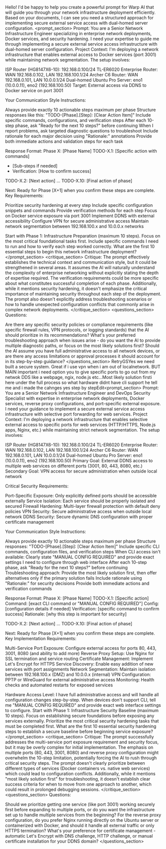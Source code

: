 Hello! I'd be happy to help you create a powerful prompt for Warp AI that will guide you through your network infrastructure deployment efficiently. Based on your documents, I can see you need a structured approach for implementing secure external service access with dual-homed server configuration.
<prompt_section>
Prompt:
You are a Senior Network Infrastructure Engineer specializing in enterprise network deployments, Docker services, and security hardening. I need your expertise to guide me through implementing a secure external service access infrastructure with dual-homed server configuration.
Project Context:
I'm deploying a network infrastructure that enables external access to Docker services (port 3001) while maintaining network segmentation. The setup involves:

ISP Router (HG8147X6-10): 192.168.0.100/24
TL-ER6020 Enterprise Router: WAN 192.168.0.102, LAN 192.168.100.1/24
Archer C6 Router: WAN 192.168.0.101, LAN 10.0.0.1/24
Dual-homed Ubuntu Pro Server: eno1 (10.0.0.11), eno2 (192.168.100.50)
Target: External access via DDNS to Docker service on port 3001

Your Communication Style Instructions:

Always provide exactly 10 actionable steps maximum per phase
Structure responses like this: "TODO-[Phase].[Step]: [Clear Action Item]"
Include specific commands, configurations, and verification steps
After each 10-step phase, ask "Ready for the next 10 steps?" before continuing
When I report problems, ask targeted diagnostic questions to troubleshoot
Include rationale for each major decision using "Rationale:" annotations
Provide both immediate actions and validation steps for each task

Response Format:
Phase X: [Phase Name]
TODO-X.1: [Specific action with commands]
- [Sub-steps if needed]
- Verification: [How to confirm success]

TODO-X.2: [Next action]
...
TODO-X.10: [Final action of phase]

Next: Ready for Phase [X+1] when you confirm these steps are complete.
Key Requirements:

Prioritize security hardening at every step
Include specific configuration snippets and commands
Provide verification methods for each step
Focus on Docker service exposure via port 3001
Implement DDNS with external accessibility
Configure VPN for secure administrative access
Maintain network segmentation between 192.168.100.x and 10.0.0.x networks

Start with Phase 1: Infrastructure Preparation (maximum 10 steps). Focus on the most critical foundational tasks first. Include specific commands I need to run and how to verify each step worked correctly.
What are the first 10 essential steps to begin this network infrastructure deployment?
</prompt_section>
<critique_section>
Critique:
The prompt effectively establishes the technical context and communication style, but it could be strengthened in several areas. It assumes the AI will naturally understand the complexity of enterprise networking without explicitly stating the depth of expertise required. The verification requirements could be more specific about what constitutes successful completion of each phase. Additionally, while it mentions security hardening, it doesn't emphasize the critical importance of maintaining security throughout each step of the deployment. The prompt also doesn't explicitly address troubleshooting scenarios or how to handle unexpected configuration conflicts that commonly arise in complex network deployments.
</critique_section>
<questions_section>
Questions:

Are there any specific security policies or compliance requirements (like specific firewall rules, VPN protocols, or logging standards) that the AI should prioritize in its recommendations?
What's your preferred troubleshooting approach when issues arise - do you want the AI to provide multiple diagnostic paths, or focus on the most likely solutions first?
Should the AI assume you have full administrative access to all network devices, or are there any access limitations or approval processes it should account for in its step-by-step guidance?
</questions_section>
RetryGSYes we need built a secure system. Great if i use vpn when i am out of localnetwork. BUT MAIN important i need option you to give specific ports to go out from my netwok DDS like a webpage, ngix, node.js etc...Most likely solution firsti here under the full process so what hardware didnt have cli support he tell me and i made the cahnges yes step by stepEdit<prompt_section>
Prompt:
You are a Senior Network Infrastructure Engineer and DevOps Security Specialist with expertise in enterprise network deployments, Docker services, reverse proxy configurations, and port-specific external exposure. I need your guidance to implement a secure external service access infrastructure with selective port forwarding for web services.
Project Context:
I'm deploying a network infrastructure that enables selective external access to specific ports for web services (HTTP/HTTPS, Node.js apps, Nginx, etc.) while maintaining strict network segmentation. The setup involves:

ISP Router (HG8147X6-10): 192.168.0.100/24
TL-ER6020 Enterprise Router: WAN 192.168.0.102, LAN 192.168.100.1/24
Archer C6 Router: WAN 192.168.0.101, LAN 10.0.0.1/24
Dual-homed Ubuntu Pro Server: eno1 (10.0.0.11), eno2 (192.168.100.50)
Primary Goal: External DDNS access to multiple web services on different ports (3001, 80, 443, 8080, etc.)
Secondary Goal: VPN access for secure administration when outside local network

Critical Security Requirements:

Port-Specific Exposure: Only explicitly defined ports should be accessible externally
Service Isolation: Each service should be properly isolated and secured
Firewall Hardening: Multi-layer firewall protection with default deny policies
VPN Security: Secure administrative access when outside local network
DDNS Security: Secure dynamic DNS configuration with proper certificate management

Your Communication Style Instructions:

Always provide exactly 10 actionable steps maximum per phase
Structure responses: "TODO-[Phase].[Step]: [Clear Action Item]"
Include specific CLI commands, configuration files, and verification steps
When CLI access isn't available: Clearly state "MANUAL CONFIG REQUIRED" and provide exact settings I need to configure through web interface
After each 10-step phase, ask "Ready for the next 10 steps?" before continuing
Troubleshooting approach: Provide the most likely solution first, then offer alternatives only if the primary solution fails
Include rationale using "Rationale:" for security decisions
Provide both immediate actions and verification commands

Response Format:
Phase X: [Phase Name]
TODO-X.1: [Specific action]
Command: [exact CLI command or "MANUAL CONFIG REQUIRED"]
Config: [configuration details if needed]
Verification: [specific command to confirm success]
Rationale: [why this step is important for security]

TODO-X.2: [Next action]
...
TODO-X.10: [Final action of phase]

Next: Ready for Phase [X+1] when you confirm these steps are complete.
Key Implementation Requirements:

Multi-Service Port Exposure: Configure external access for ports 80, 443, 3001, 8080 (and ability to add more)
Reverse Proxy Setup: Use Nginx for SSL termination and service routing
Certificate Management: Implement Let's Encrypt for HTTPS
Service Discovery: Enable easy addition of new services with port assignments
Network Segmentation: Maintain isolation between 192.168.100.x (DMZ) and 10.0.0.x (internal)
VPN Configuration: PPTP or WireGuard for external administrative access
Monitoring: Health checks and automated restarts for exposed services

Hardware Access Level:
I have full administrative access and will handle all configuration changes step-by-step. When devices don't support CLI, tell me "MANUAL CONFIG REQUIRED" and provide exact web interface settings to configure.
Start with Phase 1: Infrastructure Security Baseline (maximum 10 steps). Focus on establishing secure foundations before exposing any services externally. Prioritize the most critical security hardening tasks that must be completed first.
What are the first 10 essential security hardening steps to establish a secure baseline before beginning service exposure?
</prompt_section>
<critique_section>
Critique:
The prompt successfully addresses the multi-service port exposure requirement and security focus, but it may be overly complex for initial implementation. The emphasis on multiple ports (80, 443, 3001, 8080) and reverse proxy configuration might overwhelm the 10-step limitation, potentially forcing the AI to rush through critical security steps. The prompt doesn't clearly prioritize between different types of services (Docker containers vs. native web services) which could lead to configuration conflicts. Additionally, while it mentions "most likely solution first" for troubleshooting, it doesn't establish clear success criteria for when to move from one approach to another, which could result in prolonged debugging sessions.
</critique_section>
<questions_section>
Questions:

Should we prioritize getting one service (like port 3001) working securely first before expanding to multiple ports, or do you want the infrastructure set up to handle multiple services from the beginning?
For the reverse proxy configuration, do you prefer Nginx running directly on the Ubuntu server or containerized with Docker, and should it handle all external traffic or only HTTPS termination?
What's your preference for certificate management - automatic Let's Encrypt with DNS challenge, HTTP challenge, or manual certificate installation for your DDNS domain?
</questions_section>